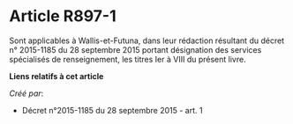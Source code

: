 # Article R897-1

Sont applicables à Wallis-et-Futuna, dans leur rédaction résultant du décret n° 2015-1185 du 28 septembre 2015 portant
désignation des services spécialisés de renseignement, les titres Ier à VIII du présent livre.

**Liens relatifs à cet article**

_Créé par_:

  - Décret n°2015-1185 du 28 septembre 2015 - art. 1
